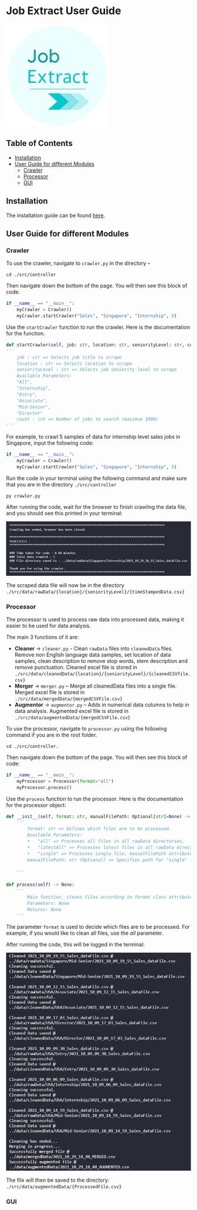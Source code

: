 # Job Extract User Guide

![JobExtract Logo](./images/jobExtractLogo.png)

## Table of Contents
  * [Installation](#installation)
  * [User Guide for different Modules](#user-guide-for-different-modules)
    + [Crawler](#crawler)
    + [Processor](#processor)
    + [GUI](#gui)

## Installation

The installation guide can be found [here](./Installation.md).

## User Guide for different Modules
### Crawler
To use the crawler, navigate to `crawler.py` in the directory –
```
cd ./src/controller
```
 Then navigate down the bottom of the page. You will then see this block of
code:
```python
if __name__ == "__main__":
    myCrawler = Crawler()
    myCrawler.startCrawler("Sales", "Singapore", "Internship", 5)
```
Use the `startCrawler` function to run the crawler. Here is the documentation for the function.

```python
def startCrawler(self, job: str, location: str, seniorityLevel: str, count: int) -> None:
'''
    job : str => Selects job title to scrape
    location : str => Selects location to scrape
    seniorityLevel : str => Selects job seniority level to scrape
    Available Parameters:
    "All",
    "Internship",
    "Entry",
    "Associate",
    "Mid-Senior",
    "Director"
    count : int => Number of jobs to search (maximum 1000)
'''
```
For example, to crawl 5 samples of data for internship level sales jobs in Singapore, input the following code:
```python
if __name__ == "__main__":
    myCrawler = Crawler()
    myCrawler.startCrawler("Sales", "Singapore", "Internship", 5)
 ```
Run the code in your terminal using the following command  and make sure that you are in the directory `./src/controller`
```
py crawler.py
```
After running the code, wait for the browser to finish crawling the data file, and you should see this printed in your terminal: 

![Crawler Statistics](./images/CrawlerUserGuide.png)

The scraped data file will now be in the directory
`./src/data/rawData/{location}/{seniorityLevel}/{timeStampedData.csv}`

### Processor
The processor is used to process raw data into processed data, making it easier to be used for data analysis.<br/>

The main 3 functions of it are:
- **Cleaner** -> `cleaner.py` - Clean `rawData` files into `cleanedData` files. Remove non English language data samples, set location of data samples, clean description to remove stop words, stem description and remove punctuation. Cleaned excel file is stored in `./src/data/cleanedData/{location}/{seniorityLevel}/{cleanedCSVfile.csv}`
- **Merger** -> `merger.py` – Merge all cleanedData files into a single file. Merged excel file is stored in `./src/data/mergedData/{mergedCSVFile.csv}`
- **Augmentor** -> `augmentor.py` – Adds in numerical data columns to help in data analysis. Augmented excel file is stored in `./src/data/augmentedData/{mergedCSVFile.csv}`

To use the processor, navigate to `processor.py` using the following command if you are in the root folder.
```
cd ./src/controller.
```

Then navigate down the bottom of the page. You will then see this block of code: 
```python
if __name__ == "__main__":
    myProcessor = Processor(format="all")
    myProcessor.process()
```

Use the `process` function to run the processor. Here is the documentation for the processor object:

```python
def __init__(self, format: str, manualFilePath: Optional[str]=None) -> Processor:
    '''
        format: str => Defines which files are to be processed.
        Available Parameters:
        •	"all" => Processes all files in all rawData directories,
        •	"latestAll" => Processes latest files in all rawData directories
        •	"single" => Processes single file, manualFilePath attribute needed
        manualFilePath: str (Optional) => Specifies path for "single" format processing.

    '''

def process(self) -> None:
    '''
        Main function, cleans files according to format class attribute, merges them together, then augments data points, saving it to a new file.
        Parameters: None
        Returns: None
    '''
```
The parameter `format` is used to decide which files are to be processed. For example, if you would like to clean all files, use the *all* parameter.

After running the code, this will be logged in the terminal:

![Processor Logs](./images/ProcessorUserGuide.png)

The file will then be saved to the directory: 
`./src/data/augmentedData/{ProcessedFile.csv}`

### GUI
